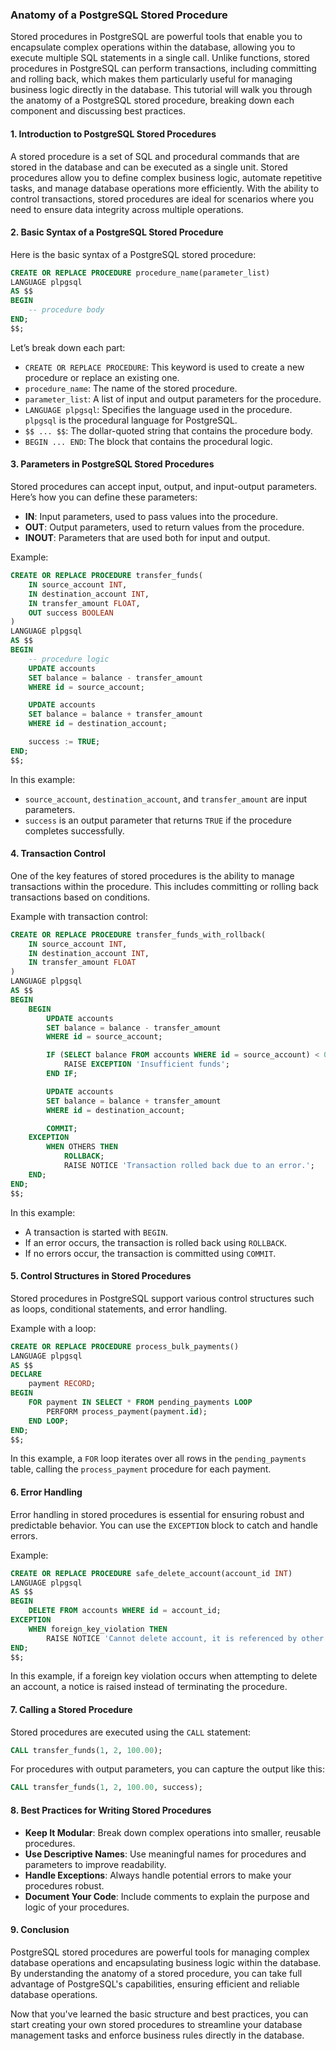 ### Anatomy of a PostgreSQL Stored Procedure

Stored procedures in PostgreSQL are powerful tools that enable you to encapsulate complex operations within the database, allowing you to execute multiple SQL statements in a single call. Unlike functions, stored procedures in PostgreSQL can perform transactions, including committing and rolling back, which makes them particularly useful for managing business logic directly in the database. This tutorial will walk you through the anatomy of a PostgreSQL stored procedure, breaking down each component and discussing best practices.

#### 1. **Introduction to PostgreSQL Stored Procedures**

A stored procedure is a set of SQL and procedural commands that are stored in the database and can be executed as a single unit. Stored procedures allow you to define complex business logic, automate repetitive tasks, and manage database operations more efficiently. With the ability to control transactions, stored procedures are ideal for scenarios where you need to ensure data integrity across multiple operations.

#### 2. **Basic Syntax of a PostgreSQL Stored Procedure**

Here is the basic syntax of a PostgreSQL stored procedure:

```sql
CREATE OR REPLACE PROCEDURE procedure_name(parameter_list)
LANGUAGE plpgsql
AS $$
BEGIN
    -- procedure body
END;
$$;
```

Let’s break down each part:

- `CREATE OR REPLACE PROCEDURE`: This keyword is used to create a new procedure or replace an existing one.
- `procedure_name`: The name of the stored procedure.
- `parameter_list`: A list of input and output parameters for the procedure.
- `LANGUAGE plpgsql`: Specifies the language used in the procedure. `plpgsql` is the procedural language for PostgreSQL.
- `$$ ... $$`: The dollar-quoted string that contains the procedure body.
- `BEGIN ... END`: The block that contains the procedural logic.

#### 3. **Parameters in PostgreSQL Stored Procedures**

Stored procedures can accept input, output, and input-output parameters. Here’s how you can define these parameters:

- **IN**: Input parameters, used to pass values into the procedure.
- **OUT**: Output parameters, used to return values from the procedure.
- **INOUT**: Parameters that are used both for input and output.

Example:

```sql
CREATE OR REPLACE PROCEDURE transfer_funds(
    IN source_account INT,
    IN destination_account INT,
    IN transfer_amount FLOAT,
    OUT success BOOLEAN
)
LANGUAGE plpgsql
AS $$
BEGIN
    -- procedure logic
    UPDATE accounts
    SET balance = balance - transfer_amount
    WHERE id = source_account;

    UPDATE accounts
    SET balance = balance + transfer_amount
    WHERE id = destination_account;

    success := TRUE;
END;
$$;
```

In this example:
- `source_account`, `destination_account`, and `transfer_amount` are input parameters.
- `success` is an output parameter that returns `TRUE` if the procedure completes successfully.

#### 4. **Transaction Control**

One of the key features of stored procedures is the ability to manage transactions within the procedure. This includes committing or rolling back transactions based on conditions.

Example with transaction control:

```sql
CREATE OR REPLACE PROCEDURE transfer_funds_with_rollback(
    IN source_account INT,
    IN destination_account INT,
    IN transfer_amount FLOAT
)
LANGUAGE plpgsql
AS $$
BEGIN
    BEGIN
        UPDATE accounts
        SET balance = balance - transfer_amount
        WHERE id = source_account;

        IF (SELECT balance FROM accounts WHERE id = source_account) < 0 THEN
            RAISE EXCEPTION 'Insufficient funds';
        END IF;

        UPDATE accounts
        SET balance = balance + transfer_amount
        WHERE id = destination_account;

        COMMIT;
    EXCEPTION
        WHEN OTHERS THEN
            ROLLBACK;
            RAISE NOTICE 'Transaction rolled back due to an error.';
    END;
END;
$$;
```

In this example:
- A transaction is started with `BEGIN`.
- If an error occurs, the transaction is rolled back using `ROLLBACK`.
- If no errors occur, the transaction is committed using `COMMIT`.

#### 5. **Control Structures in Stored Procedures**

Stored procedures in PostgreSQL support various control structures such as loops, conditional statements, and error handling.

Example with a loop:

```sql
CREATE OR REPLACE PROCEDURE process_bulk_payments()
LANGUAGE plpgsql
AS $$
DECLARE
    payment RECORD;
BEGIN
    FOR payment IN SELECT * FROM pending_payments LOOP
        PERFORM process_payment(payment.id);
    END LOOP;
END;
$$;
```

In this example, a `FOR` loop iterates over all rows in the `pending_payments` table, calling the `process_payment` procedure for each payment.

#### 6. **Error Handling**

Error handling in stored procedures is essential for ensuring robust and predictable behavior. You can use the `EXCEPTION` block to catch and handle errors.

Example:

```sql
CREATE OR REPLACE PROCEDURE safe_delete_account(account_id INT)
LANGUAGE plpgsql
AS $$
BEGIN
    DELETE FROM accounts WHERE id = account_id;
EXCEPTION
    WHEN foreign_key_violation THEN
        RAISE NOTICE 'Cannot delete account, it is referenced by other records.';
END;
$$;
```

In this example, if a foreign key violation occurs when attempting to delete an account, a notice is raised instead of terminating the procedure.

#### 7. **Calling a Stored Procedure**

Stored procedures are executed using the `CALL` statement:

```sql
CALL transfer_funds(1, 2, 100.00);
```

For procedures with output parameters, you can capture the output like this:

```sql
CALL transfer_funds(1, 2, 100.00, success);
```

#### 8. **Best Practices for Writing Stored Procedures**

- **Keep It Modular**: Break down complex operations into smaller, reusable procedures.
- **Use Descriptive Names**: Use meaningful names for procedures and parameters to improve readability.
- **Handle Exceptions**: Always handle potential errors to make your procedures robust.
- **Document Your Code**: Include comments to explain the purpose and logic of your procedures.

#### 9. **Conclusion**

PostgreSQL stored procedures are powerful tools for managing complex database operations and encapsulating business logic within the database. By understanding the anatomy of a stored procedure, you can take full advantage of PostgreSQL's capabilities, ensuring efficient and reliable database operations.

Now that you've learned the basic structure and best practices, you can start creating your own stored procedures to streamline your database management tasks and enforce business rules directly in the database.
